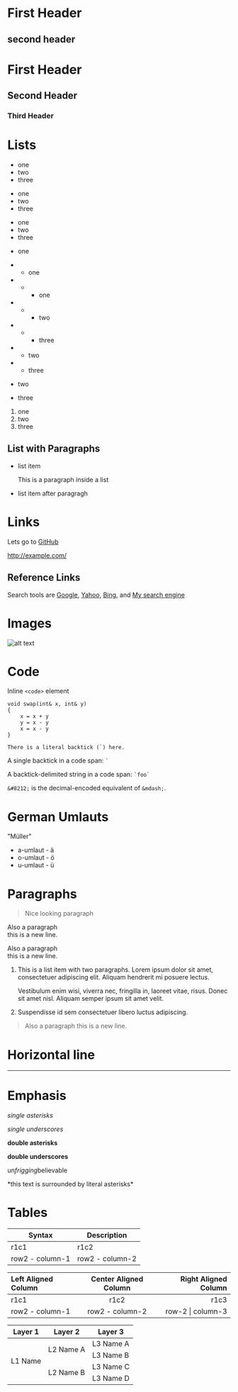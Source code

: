 First Header
=============
second header
-------------

# First Header
## Second Header
### Third Header

# Lists
* one
* two
* three

+ one
+ two
+ three

- one
- two
- three

* one
* + one
* + - one
* + - two
* + - three

* + two
* + three

* two
* three

1. one
2. two
3. three

## List with Paragraphs
* list item

  This is a paragraph inside a list

* list item after paragragh

# Links
Lets go to [GitHub](https://www.github.com/ "interesing")

<http://example.com/>

## Reference Links
Search tools are [Google][1], [Yahoo][2], [Bing][Bing], and [My search engine][]

[1]: http://google.com    "Google link text"
[2]: http://yahoo.com
[Bing]: http://bing.com   "Bing link text"
[My Search Engine]: http://bing.com   "also bing"

# Images
![alt text][image-id]

[image-id]: https://images-tt-com.nmo.at/v2/assets.tt.com/im-content/images/a6ef4bed-5279-57a2-a912-9bbd3aced1df?p=eyJjcm9wIjp7InR5cGUiOiJwZXJjZW50IiwibGVmdCI6MCwidG9wIjowLCJ3aWR0aCI6MSwiaGVpZ2h0IjowLjkyNTkyNTkyNTkyNTkyNTl9LCJyZXNpemUiOnsid2lkdGgiOjEyODAsImhlaWdodCI6NzIwLCJmaXQiOiJjb3ZlciJ9LCJmb3JtYXQiOiJ3ZWJwIn0%3D "What's up doc!"

# Code
Inline `<code>` element

    void swap(int& x, int& y)
    {
        x = x + y
        y = x - y
        x = x - y
    }

``There is a literal backtick (`) here.``

A single backtick in a code span: `` ` ``

A backtick-delimited string in a code span: `` `foo` ``

`&#8212;` is the decimal-encoded equivalent of `&mdash;`.

# German Umlauts
"M&uuml;ller"

* a-umlaut - &auml;
* o-umlaut - &ouml;
* u-umlaut - &uuml;

# Paragraphs
<blockquote>
    <p>Nice looking paragraph</p>
</blockquote>

Also a paragraph<br />
this is a new line.

Also a paragraph  
this is a new line.

1.  This is a list item with two paragraphs. Lorem ipsum dolor
    sit amet, consectetuer adipiscing elit. Aliquam hendrerit
    mi posuere lectus.

    Vestibulum enim wisi, viverra nec, fringilla in, laoreet
    vitae, risus. Donec sit amet nisl. Aliquam semper ipsum
    sit amet velit.

2.  Suspendisse id sem consectetuer libero luctus adipiscing.


<blockquote>
Also a paragraph      
this is a new line.
</blockquote>

# Horizontal line
---

# Emphasis
*single asterisks*

_single underscores_

**double asterisks**

__double underscores__

un*frigging*believable

\*this text is surrounded by literal asterisks\*

# Tables
| Syntax | Description |
| --- | --- |
| r1c1 | r1c2 |
| row2 - column-1 | row2 - column-2 |


| Left Aligned Column | Center Aligned Column | Right Aligned Column |
| :--- | :---: | ---: |
| r1c1 | r1c2 | r1c3 |
| row2 - column-1 | row2 - column-2 |row-2 \| column-3|

<table>
    <thead>
        <tr>
            <th>Layer 1</th>
            <th>Layer 2</th>
            <th>Layer 3</th>
        </tr>
    </thead>
    <tbody>
        <tr>
            <td rowspan=4>L1 Name</td>
            <td rowspan=2>L2 Name A</td>
            <td>L3 Name A</td>
        </tr>
        <tr>
            <td>L3 Name B</td>
        </tr>
        <tr>
            <td rowspan=2>L2 Name B</td>
            <td>L3 Name C</td>
        </tr>
        <tr>
            <td>L3 Name D</td>
        </tr>
    </tbody>
</table>
